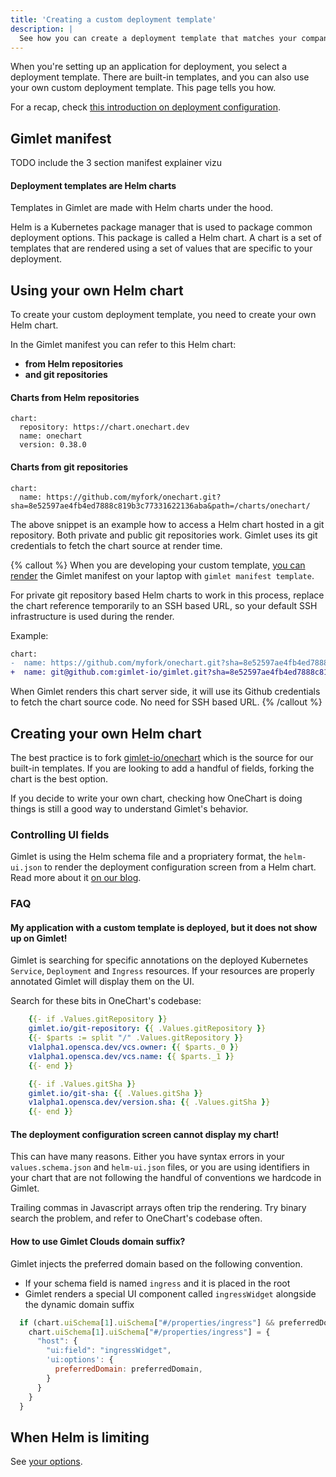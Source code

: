 ```yaml
---
title: 'Creating a custom deployment template'
description: |
  See how you can create a deployment template that matches your company needs.
---
```


When you're setting up an application for deployment, you select a deployment template. There are built-in templates, and you can also use your own custom deployment template. This page tells you how.

For a recap, check [this introduction on deployment configuration](/docs/deployment-settings/deployment-configuration).

## Gimlet manifest

TODO include the 3 section manifest explainer vizu

#### Deployment templates are Helm charts

Templates in Gimlet are made with Helm charts under the hood.

Helm is a Kubernetes package manager that is used to package common deployment options. This package is called a Helm chart. A chart is a set of templates that are rendered using a set of values that are specific to your deployment.

## Using your own Helm chart

To create your custom deployment template, you need to create your own Helm chart.

In the Gimlet manifest you can refer to this Helm chart:
- **from Helm repositories**
- **and git repositories**

#### Charts from Helm repositories

```
chart:
  repository: https://chart.onechart.dev
  name: onechart
  version: 0.38.0
```

#### Charts from git repositories

```
chart:
  name: https://github.com/myfork/onechart.git?sha=8e52597ae4fb4ed7888c819b3c77331622136aba&path=/charts/onechart/
```

The above snippet is an example how to access a Helm chart hosted in a git repository. Both private and public git repositories work. Gimlet uses its git credentials to fetch the chart source at render time.

{% callout %}
When you are developing your custom template, [you can render](/docs/cli/cli-use-cases#render-manifests-locally) the Gimlet manifest on your laptop with `gimlet manifest template`.

For private git repository based Helm charts to work in this process, replace the chart reference temporarily to an SSH based URL, so your default SSH infrastructure is used during the render.

Example:

```diff
chart:
-  name: https://github.com/myfork/onechart.git?sha=8e52597ae4fb4ed7888c819b3c77331622136aba&path=/charts/onechart/
+  name: git@github.com:gimlet-io/gimlet.git?sha=8e52597ae4fb4ed7888c819b3c77331622136aba&path=/charts/onechart/
```

When Gimlet renders this chart server side, it will use its Github credentials to fetch the chart source code. No need for SSH based URL.
{% /callout %}

## Creating your own Helm chart

The best practice is to fork [gimlet-io/onechart](https://github.com/gimlet-io/onechart) which is the source for our built-in templates. If you are looking to add a handful of fields, forking the chart is the best option.

If you decide to write your own chart, checking how OneChart is doing things is still a good way to understand Gimlet's behavior.

### Controlling UI fields

Gimlet is using the Helm schema file and a propriatery format, the `helm-ui.json` to render the deployment configuration screen from a Helm chart. Read more about it [on our blog](http://localhost:3001/blog/helm-react-ui-a-react-component-to-render-ui-for-helm-charts).

### FAQ

#### My application with a custom template is deployed, but it does not show up on Gimlet!
Gimlet is searching for specific annotations on the deployed Kubernetes `Service`, `Deployment` and `Ingress` resources. If your resources are properly annotated Gimlet will display them on the UI.

Search for these bits in OneChart's codebase:

```yaml
    {{- if .Values.gitRepository }}
    gimlet.io/git-repository: {{ .Values.gitRepository }}
    {{- $parts := split "/" .Values.gitRepository }}
    v1alpha1.opensca.dev/vcs.owner: {{ $parts._0 }}
    v1alpha1.opensca.dev/vcs.name: {{ $parts._1 }}
    {{- end }}
```

```yaml
    {{- if .Values.gitSha }}
    gimlet.io/git-sha: {{ .Values.gitSha }}
    v1alpha1.opensca.dev/version.sha: {{ .Values.gitSha }}
    {{- end }}
```

#### The deployment configuration screen cannot display my chart!
This can have many reasons. Either you have syntax errors in your `values.schema.json` and `helm-ui.json` files, or you are using identifiers in your chart that are not following the handful of conventions we hardcode in Gimlet.

Trailing commas in Javascript arrays often trip the rendering. Try binary search the problem, and refer to OneChart's codebase often.

#### How to use Gimlet Clouds domain suffix?

Gimlet injects the preferred domain based on the following convention.

- If your schema field is named `ingress` and it is placed in the root
- Gimlet renders a special UI component called `ingressWidget` alongside the dynamic domain suffix

```javascript
  if (chart.uiSchema[1].uiSchema["#/properties/ingress"] && preferredDomain) {
    chart.uiSchema[1].uiSchema["#/properties/ingress"] = {
      "host": {
        "ui:field": "ingressWidget",
        'ui:options': {
          preferredDomain: preferredDomain,
        }
      }
    }
  }
```

## When Helm is limiting

See [your options](/docs/reference/gimlet-manifest-reference#when-helm-is-limiting).


